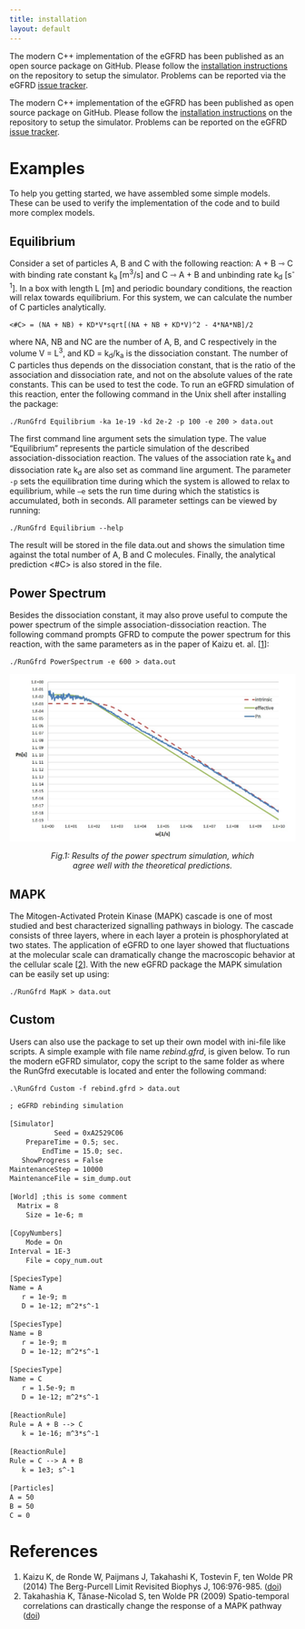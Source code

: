 ```yaml
---
title: installation
layout: default
---
```


The modern C++ implementation of the eGFRD has been published as an open source package on GitHub. Please follow the [installation instructions]({{site.github_install_instructions}}) on the repository to setup the simulator. Problems can be reported via the eGFRD [issue tracker]({{site.github_issue_tracker}}).

The modern C++ implementation of the eGFRD has been published as open source package on GitHub. Please follow the [installation instructions]({{site.github_install_instructions}}) on the repository to setup the simulator. Problems can be reported on the eGFRD [issue tracker]({{site.github_issue_tracker}}).

# Examples
To help you getting started, we have assembled some simple models. These can be used to verify the implementation of the code and to build more complex models.

## Equilibrium
Consider a set of particles A, B and C with the following reaction: A + B ⇾ C with binding rate constant k<sub>a</sub> [m<sup>3</sup>/s] and C ⇾ A + B and unbinding rate k<sub>d</sub> [s<sup>-1</sup>]. In a box with length L [m] and periodic boundary conditions, the reaction will relax towards equilibrium. For this system, we can calculate the number of C particles analytically.
```
<#C> = (NA + NB) + KD*V*sqrt[(NA + NB + KD*V)^2 - 4*NA*NB]/2
```

where NA, NB and NC are the number of A, B, and C respectively in the volume V = L<sup>3</sup>, and KD = k<sub>d</sub>/k<sub>a</sub> is the dissociation constant. The number of C particles thus depends on the dissociation constant, that is the ratio of the association and dissociation rate, and not on the absolute values of the rate constants. This can be used to test the code. To run an eGFRD simulation of this reaction, enter the following command in the Unix shell after installing the package:
```
./RunGfrd Equilibrium -ka 1e-19 -kd 2e-2 -p 100 -e 200 > data.out
```

The first command line argument sets the simulation type. The value “Equilibrium” represents the particle simulation of the described association-dissociation reaction. The values of the association rate k<sub>a</sub> and dissociation rate k<sub>d</sub> are also set as command line argument. The parameter `-p` sets the equilibration time during which the system is allowed to relax to equilibrium, while `–e` sets the run time during which the statistics is accumulated, both in seconds. All parameter settings can be viewed by running:
```
./RunGfrd Equilibrium --help
```
The result will be stored in the file data.out and shows the simulation time against the total number of A, B and C molecules. Finally, the analytical prediction <#C> is also stored in the file.

## Power Spectrum
Besides the dissociation constant, it may also prove useful to compute the power spectrum of the simple association-dissociation reaction. The following command prompts GFRD to compute the power spectrum for this reaction, with the same parameters as in the paper of Kaizu et. al. \[[1](#references)\]:
```
./RunGfrd PowerSpectrum -e 600 > data.out
```

<p align="center"><img src="includes/images/powerspectrum.jpg" alt="Power spectrum results"/></p>
<div style="margin:auto;width:75%;text-align:center;font-style:italic">
Fig.1: Results of the power spectrum simulation, which agree well with the theoretical predictions.
</div>

## MAPK
The Mitogen-Activated Protein Kinase (MAPK) cascade is one of most studied and best characterized signalling pathways in biology. The cascade consists of three layers, where in each layer a protein is phosphorylated at two states. The application of eGFRD to one layer showed that fluctuations at the molecular scale can dramatically change the macroscopic behavior at the cellular scale \[[2](#references)\]. With the new eGFRD package the MAPK simulation can be easily set up using:
```
./RunGfrd MapK > data.out
```

## Custom
Users can also use the package to set up their own model with ini-file like scripts. A simple example with file name *rebind.gfrd*, is given below. To run the modern eGFRD simulator, copy the script to the same folder as where the RunGfrd executable is located and enter the following command:
```
.\RunGfrd Custom -f rebind.gfrd > data.out
```

```
; eGFRD rebinding simulation

[Simulator]
           Seed = 0xA2529C06
    PrepareTime = 0.5; sec.
        EndTime = 15.0; sec.
   ShowProgress = False
MaintenanceStep = 10000
MaintenanceFile = sim_dump.out

[World] ;this is some comment
  Matrix = 8
    Size = 1e-6; m
	
[CopyNumbers]
    Mode = On
Interval = 1E-3
    File = copy_num.out

[SpeciesType]
Name = A
   r = 1e-9; m
   D = 1e-12; m^2*s^-1

[SpeciesType]
Name = B
   r = 1e-9; m
   D = 1e-12; m^2*s^-1

[SpeciesType]
Name = C
   r = 1.5e-9; m
   D = 1e-12; m^2*s^-1

[ReactionRule]
Rule = A + B --> C
   k = 1e-16; m^3*s^-1

[ReactionRule]
Rule = C --> A + B
   k = 1e3; s^-1

[Particles]
A = 50
B = 50
C = 0
```

# References
1. Kaizu K, de Ronde W, Paijmans J, Takahashi K, Tostevin F, ten Wolde PR (2014) The Berg-Purcell Limit Revisited Biophys J, 106:976-985. ([doi](https://dx.doi.org/10.1016/j.bpj.2013.12.030))
2. Takahashia K, Tănase-Nicolad S, ten Wolde PR (2009) Spatio-temporal correlations can drastically change the response of a MAPK pathway ([doi](https://dx.doi.org/10.1073/pnas.0906885107))
